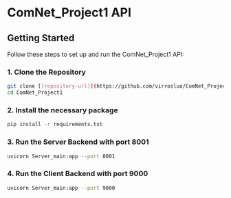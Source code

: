 # ComNet_Project1 API

## Getting Started

Follow these steps to set up and run the ComNet_Project1 API:

### 1. Clone the Repository

```bash
git clone [[repository-url]](https://github.com/virrosluo/ComNet_Project1/tree/webService)https://github.com/virrosluo/ComNet_Project1/tree/webService
cd ComNet_Project1
```

### 2. Install the necessary package
```bash
pip install -r requirements.txt
```

### 3. Run the Server Backend with port 8001
```bash
uvicorn Server_main:app --port 8001
```

### 4. Run the Client Backend with port 9000
```bash
uvicorn Server_main:app --port 9000
```
